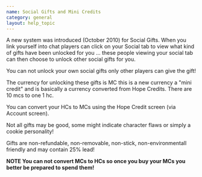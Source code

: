 ```yaml
---
name: Social Gifts and Mini Credits
category: general
layout: help_topic
---
```

A new system was introduced (October 2010) for Social Gifts. When you link yourself into chat players can click on your Social tab to view what kind of gifts have been unlocked for you ... these people viewing your social tab can then choose to unlock other social gifts for you.

You can not unlock your own social gifts only other players can give the gift!

The currency for unlocking these gifts is MC this is a new currency a "mini credit" and is basically a currency converted from Hope Credits. There are 10 mcs to one 1 hc.

You can convert your HCs to MCs using the Hope Credit screen (via Account screen).

Not all gifts may be good, some might indicate character flaws or simply a cookie personality!

Gifts are non-refundable, non-removable, non-stick, non-environmentall friendly and may contain 25% lead!

**NOTE You can not convert MCs to HCs so once you buy your MCs you better be prepared to spend them!**